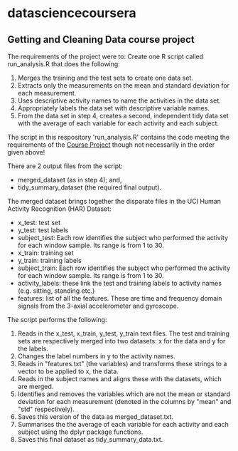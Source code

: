 # datasciencecoursera
## Getting and Cleaning Data course project

The requirements of the project were to:
Create one R script called run_analysis.R that does the following:  
  1. Merges the training and the test sets to create one data set.  
  2. Extracts only the measurements on the mean and standard deviation for each measurement.   
  3. Uses descriptive activity names to name the activities in the data set.  
  4. Appropriately labels the data set with descriptive variable names.  
  5. From the data set in step 4, creates a second, independent tidy data set with the average of each variable for each activity and each subject.  

The script in this respository 'run_analysis.R' contains the code meeting the requirements of the [Course Project](https://class.coursera.org/getdata-030/human_grading/view/courses/975114/assessments/3/submissions) though not necessarily in the order given above!

There are 2 output files from the script: 
* merged_dataset (as in step 4); and,
* tidy_summary_dataset (the required final output).

The merged dataset brings together the disparate files in the UCI Human Activity Recognition (HAR) Dataset:
* x_test: test set
* y_test: test labels
* subject_test: Each row identifies the subject who performed the activity for each window sample. Its range is from 1 to 30.
* x_train: training set
* y_train: training labels
* subject_train: Each row identifies the subject who performed the activity for each window sample. Its range is from 1 to 30.
* activity_labels: these link the test and training labels to activity names (e.g. sitting, standing etc.)
* features: list of all the features. These are time and frequency domain signals from the 3-axial accelerometer and gyroscope.

The script performs the following:  
  1. Reads in the x_test, x_train, y_test, y_train text files. The test and training sets are respectively merged into two datasets: x for the data and y for the labels.   
  2. Changes the label numbers in y to the activity names.  
  3. Reads in "features.txt" (the variables) and transforms these strings to a vector to be applied to x, the data.  
  4. Reads in the subject names and aligns these with the datasets, which are merged.  
  5. Identifies and removes the variables which are not the mean or standard deviation for each measurement (denoted in the    columns by "mean" and "std" respectively).  
  6. Saves this version of the data as merged_dataset.txt.  
  7. Summarises the the average of each variable for each activity and each subject using the dplyr package functions.  
  8. Saves this final dataset as tidy_summary_data.txt.  
